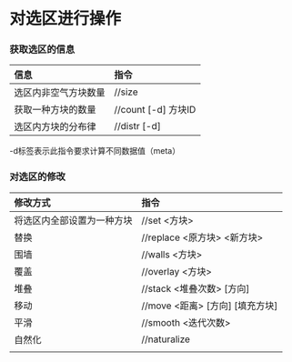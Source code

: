 # 对选区进行操作

### 获取选区的信息

| 信息 | 指令 |
| :--- | :--- |
| 选区内非空气方块数量 | //size |
| 获取一种方块的数量 | //count \[-d\] 方块ID |
| 选区内方块的分布律 | //distr \[-d\] |

-d标签表示此指令要求计算不同数据值（meta）

### 对选区的修改

| 修改方式 | 指令 |
| :--- | :--- |
| 将选区内全部设置为一种方块 | //set &lt;方块&gt; |
| 替换 | //replace &lt;原方块&gt; &lt;新方块&gt; |
| 围墙 | //walls &lt;方块&gt; |
| 覆盖 | //overlay &lt;方块&gt; |
| 堆叠 | //stack &lt;堆叠次数&gt; \[方向\] |
| 移动 | //move &lt;距离&gt; \[方向\] \[填充方块\] |
| 平滑 | //smooth &lt;迭代次数&gt; |
| 自然化 | //naturalize |
|  |  |





